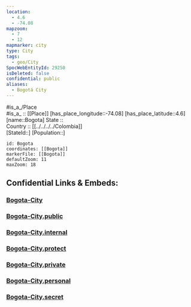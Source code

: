 ```yaml
---
location:
  - 4.6
  - -74.08
mapzoom:
  - 7
  - 12
mapmarker: city
type: City
tags:
  - geo/City
SpocWebEntityId: 29250
isDeleted: false
confidential: public
aliases:
  - Bogotá City
---
```

#is_a_/Place  
#is_a_ :: [[Place]] 
[has_place_longitude::-74.08] 
[has_place_latitude::4.6] 
[name::Bogota] 
State ::  
Country :: [[../../../../Colombia]]  
[StateId::] 
[Population::] 



```leaflet
id: Bogota
coordinates: [[Bogota]] 
markerFile: [[Bogota]] 
defaultZoom: 11 
maxZoom: 18
```


## Confidential Links & Embeds: 

### [Bogota-City](/_Standards/Earth/Continent/America~South/Colombia/departments~Colombia/Bogota/City/Bogota-City.md) 

### [Bogota-City.public](/_public/Earth/Continent/America~South/Colombia/departments~Colombia/Bogota/City/Bogota-City.public.md) 

### [Bogota-City.internal](/_internal/Earth/Continent/America~South/Colombia/departments~Colombia/Bogota/City/Bogota-City.internal.md) 

### [Bogota-City.protect](/_protect/Earth/Continent/America~South/Colombia/departments~Colombia/Bogota/City/Bogota-City.protect.md) 

### [Bogota-City.private](/_private/Earth/Continent/America~South/Colombia/departments~Colombia/Bogota/City/Bogota-City.private.md) 

### [Bogota-City.personal](/_personal/Earth/Continent/America~South/Colombia/departments~Colombia/Bogota/City/Bogota-City.personal.md) 

### [Bogota-City.secret](/_secret/Earth/Continent/America~South/Colombia/departments~Colombia/Bogota/City/Bogota-City.secret.md)

